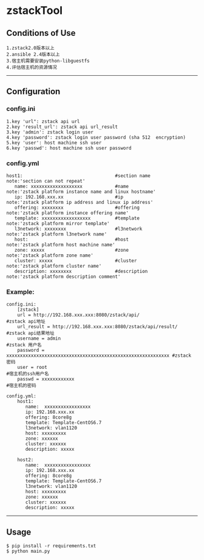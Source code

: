 # zstackTool
## Conditions of Use

    1.zstack2.0版本以上
    2.ansible 2.4版本以上
    3.宿主机需要安装python-libguestfs
    4.评估宿主机的资源情况

---
## Configuration
### config.ini

    1.key 'url": zstack api url
    2.key 'result_url': zstack api url_result
    3.key 'admin': zstack login user
    4.key 'password': zstack login user password (sha 512  encryption)
    5.key 'user': host machine ssh user
    6.key 'passwd': host machine ssh user password

### config.yml
    host1:                                  #section name              note:'section can not repeat'
       name: xxxxxxxxxxxxxxxxxxx            #name                      note:'zstack platform instance name and linux hostname'
       ip: 192.168.xxx.xx                   #ip                        note:'zstack platform ip address and linux ip address'
       offering: xxxxxxxx                   #offering                  note:'zstack platform instance offering name'
       template: xxxxxxxxxxxxxxxxxx         #template                  note:'zstack platform mirror template'
       l3network: xxxxxxxx                  #l3network                 note:'zstack platform l3network name'
       host:                                #host                      note:'zstack platform host machine name'
       zone: xxxxx                          #zone                      note:'zstack platform zone name'
       cluster: xxxxx                       #cluster                   note:'zstack platform cluster name'
       description: xxxxxxxx                #description               note:'zstack platform description comment'

### Example:
    config.ini:
        [zstack]
        url = http://192.168.xxx.xxx:8080/zstack/api/                           #zstack api地址
        url_result = http://192.168.xxx.xxx:8080/zstack/api/result/             #zstack api结果地址
        username = admin                                                        #zstack 用户名
        password = xxxxxxxxxxxxxxxxxxxxxxxxxxxxxxxxxxxxxxxxxxxxxxxxxxxxxxxxxxxx #zstack 密码
        user = root                                                             #宿主机的ssh用户名
        passwd = xxxxxxxxxxxx                                                   #宿主机的密码

    config.yml:
        host1:
           name:  xxxxxxxxxxxxxxxxx
           ip: 192.168.xxx.xx
           offering: 8core8g
           template: Template-CentOS6.7
           l3network: vlan1120
           host: xxxxxxxxx
           zone: xxxxxx
           cluster: xxxxxx
           description: xxxxx

        host2:
           name:  xxxxxxxxxxxxxxxxx
           ip: 192.168.xxx.xx
           offering: 8core8g
           template: Template-CentOS6.7
           l3network: vlan1120
           host: xxxxxxxxx
           zone: xxxxxx
           cluster: xxxxxx
           description: xxxxx

---
## Usage
    $ pip install -r requirements.txt
    $ python main.py
